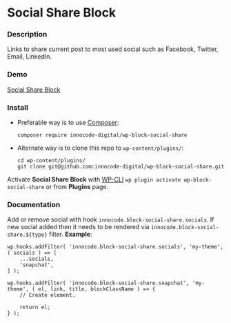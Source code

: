 # Social Share Block

### Description

Links to share current post to most used social such as Facebook, Twitter, Email, LinkedIn.

### Demo

[Social Share Block](https://blocks.innocode.digital/social-share-block/)

### Install

- Preferable way is to use [Composer](https://getcomposer.org/):

    ````
    composer require innocode-digital/wp-block-social-share
    ````

- Alternate way is to clone this repo to `wp-content/plugins/`:

    ````
    cd wp-content/plugins/
    git clone git@github.com:innocode-digital/wp-block-social-share.git
    ````

Activate **Social Share Block** with [WP-CLI](https://make.wordpress.org/cli/handbook/)
`wp plugin activate wp-block-social-share` or from **Plugins** page.

### Documentation

Add or remove social with hook `innocode.block-social-share.socials`. If new social
added then it needs to be rendered via `innocode.block-social-share.${type}` filter. **Example**:

````
wp.hooks.addFilter( 'innocode.block-social-share.socials', 'my-theme', ( socials ) => [
	...socials,
	'snapchat',
] );
````

````
wp.hooks.addFilter( 'innocode.block-social-share.snapchat', 'my-theme', ( el, link, title, blockClassName ) => {
	// Create element.

	return el;
} );
````
